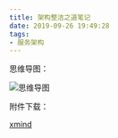 ```yaml
---
title: 架构整洁之道笔记
date: 2019-09-26 19:49:28
tags:
- 服务架构
---
```


思维导图：

![思维导图](架构整洁之道笔记/架构整洁之道.png)


附件下载：


[xmind](架构整洁之道笔记/架构整洁之道.xmind)